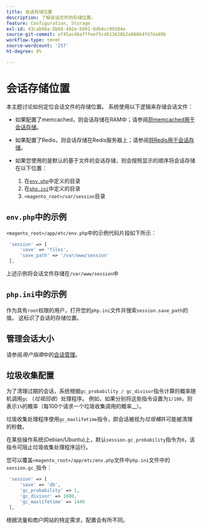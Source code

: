 ```yaml
---
title: 会话存储位置
description: 了解会话文件的存储位置。
feature: Configuration, Storage
exl-id: 43cab98a-5b68-492e-b891-8db4cc99184e
source-git-commit: af45ac46afffeef5cd613628b2a98864fd7da69b
workflow-type: tm+mt
source-wordcount: '257'
ht-degree: 0%

---
```


# 会话存储位置

本主题讨论如何定位会话文件的存储位置。 系统使用以下逻辑来存储会话文件：

- 如果配置了memcached，则会话存储在RAM中；请参阅[将memcached用于会话存储](memcached.md)。
- 如果配置了Redis，则会话存储在Redis服务器上；请参阅[将Redis用于会话存储](../cache/redis-session.md)。
- 如果您使用的是默认的基于文件的会话存储，则会按照显示的顺序将会话存储在以下位置：

   1. 在[`env.php`](#example-in-envphp)中定义的目录
   1. 在[`php.ini`](#example-in-phpini)中定义的目录
   1. `<magento_root>/var/session`目录

## `env.php`中的示例

`<magento_root>/app/etc/env.php`中的示例代码片段如下所示：

```php
 'session' => [
     'save' => 'files',
     'save_path' => '/var/www/session'
 ],
```

上述示例将会话文件存储在`/var/www/session`中

## `php.ini`中的示例

作为具有`root`权限的用户，打开您的`php.ini`文件并搜索`session.save_path`的值。 这标识了会话的存储位置。

## 管理会话大小

请参阅&#x200B;_用户指南_&#x200B;中的[会话管理](https://docs.magento.com/user-guide/stores/security-session-management.html)。

## 垃圾收集配置

为了清理过期的会话，系统根据`gc_probability / gc_divisor`指令计算的概率随机调用`gc` （_垃圾回收_）处理程序。 例如，如果分别将这些指令设置为`1/100`，则表示`1%`的概率（每100个请求一个垃圾收集调用的概率&#x200B;__）。

垃圾收集处理程序使用`gc_maxlifetime`指令，即会话被视为&#x200B;_垃圾桶_&#x200B;并可能被清理的秒数。

在某些操作系统(Debian/Ubuntu)上，默认`session.gc_probability`指令为`0`，该指令可阻止垃圾收集处理程序运行。

您可以覆盖`<magento_root>/app/etc/env.php`文件中`php.ini`文件中的`session.gc_`指令：

```php
 'session' => [
     'save' => 'db',
     'gc_probability' => 1,
     'gc_divisor' => 1000,
     'gc_maxlifetime' => 1440
 ],
```

根据流量和商户网站的特定需求，配置会有所不同。
